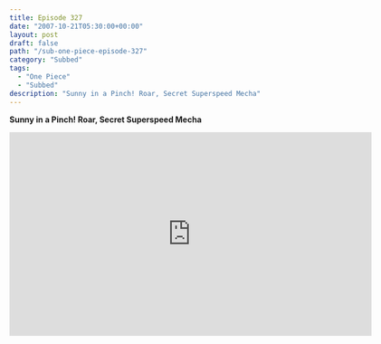 ```yaml
---
title: Episode 327
date: "2007-10-21T05:30:00+00:00"
layout: post
draft: false
path: "/sub-one-piece-episode-327"
category: "Subbed"
tags:
  - "One Piece"
  - "Subbed"
description: "Sunny in a Pinch! Roar, Secret Superspeed Mecha"
---
```


**Sunny in a Pinch! Roar, Secret Superspeed Mecha**

<iframe width="640" height="360" src="https://www.rapidvideo.com/e/FXREM4JNIS" frameborder="0" marginwidth=0 marginheight=0 scrolling=no allowfullscreen></iframe>

